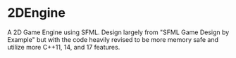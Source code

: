 # 2DEngine
A 2D Game Engine using SFML.  Design largely from "SFML Game Design by Example" but with the code heavily revised to be more memory safe and utilize more C++11, 14, and 17 features.
